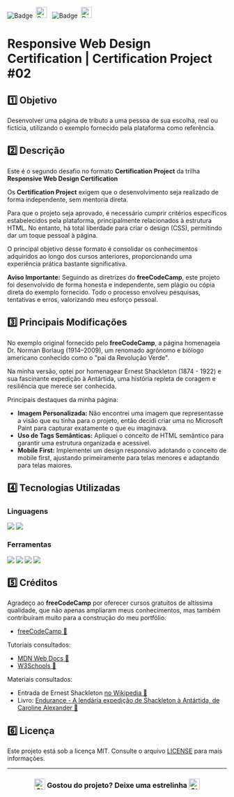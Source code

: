 ![Badge](https://img.shields.io/badge/freeCodeCamp-BB2649?style=for-the-badge)&nbsp;&nbsp;<img src="https://raw.githubusercontent.com/Tarikul-Islam-Anik/Animated-Fluent-Emojis/master/Emojis/Activities/Sparkles.png" alt="Sparkles" width="25" height="25" />&nbsp;&nbsp;&nbsp;![Badge](https://img.shields.io/badge/PROJETO-PRÓPRIO-FF6F61?style=for-the-badge)&nbsp;&nbsp;<img src="https://raw.githubusercontent.com/Tarikul-Islam-Anik/Animated-Fluent-Emojis/master/Emojis/Travel%20and%20places/Rocket.png" alt="Rocket" width="25" height="25" />

# Responsive Web Design Certification | Certification Project #02

## 1️⃣ Objetivo
Desenvolver uma página de tributo a uma pessoa de sua escolha, real ou fictícia, utilizando o exemplo fornecido pela plataforma como referência.

## 2️⃣ Descrição
Este é o segundo desafio no formato **Certification Project** da trilha **Responsive Web Design Certification**

Os **Certification Project** exigem que o desenvolvimento seja realizado de forma independente, sem mentoria direta.

Para que o projeto seja aprovado, é necessário cumprir critérios específicos estabelecidos pela plataforma, principalmente relacionados à estrutura HTML. No entanto, há total liberdade para criar o design (CSS), permitindo dar um toque pessoal à página.

O principal objetivo desse formato é consolidar os conhecimentos adquiridos ao longo dos cursos anteriores, proporcionando uma experiência prática bastante significativa.

**Aviso Importante:**
Seguindo as diretrizes do **freeCodeCamp**, este projeto foi desenvolvido de forma honesta e independente, sem plágio ou cópia direta do exemplo fornecido. Todo o processo envolveu pesquisas, tentativas e erros, valorizando meu esforço pessoal.

## 3️⃣ Principais Modificações
No exemplo original fornecido pelo **freeCodeCamp**, a página homenageia Dr. Norman Borlaug (1914–2009), um renomado agrônomo e biólogo americano conhecido como o "pai da Revolução Verde".

Na minha versão, optei por homenagear Ernest Shackleton (1874 - 1922) e sua fascinante expedição à Antártida, uma história repleta de coragem e resiliência que merece ser conhecida.

Principais destaques da minha página:

- **Imagem Personalizada:** Não encontrei uma imagem que representasse a visão que eu tinha para o projeto, então decidi criar uma no Microsoft Paint para capturar exatamente o que eu imaginava.
- **Uso de Tags Semânticas:** Apliquei o conceito de HTML semântico para garantir uma estrutura organizada e acessível.
- **Mobile First:** Implementei um design responsivo adotando o conceito de mobile first, ajustando primeiramente para telas menores e adaptando para telas maiores.

## 4️⃣ Tecnologias Utilizadas

### Linguagens
<div style="display:flex;">
  <img src="https://img.shields.io/badge/HTML5-E34F26?style=for-the-badge&logo=html5&logoColor=white">&nbsp;<img src="https://img.shields.io/badge/CSS3-1572B6?style=for-the-badge&logo=css3&logoColor=white">
</div>

### Ferramentas
<div style="display:flex;">
  <img src="https://img.shields.io/badge/MICROSOFT%20PAINT-F7DF1E?style=for-the-badge&logo=visual-studio-code&logoColor=white" />&nbsp;<img src="https://img.shields.io/badge/Visual%20Studio%20Code-0078D4?style=for-the-badge&logo=visual-studio-code&logoColor=white">&nbsp;<img src="https://img.shields.io/badge/Git-F05032?style=for-the-badge&logo=git&logoColor=white">&nbsp;<img src="https://img.shields.io/badge/GitHub-404040?style=for-the-badge&logo=github&logoColor=white">
</div>

## 5️⃣ Créditos
Agradeço ao **freeCodeCamp** por oferecer cursos gratuitos de altíssima qualidade, que não apenas ampliaram meus conhecimentos, mas também contribuíram muito para a construção do meu portfólio.
- <a href="https://www.freecodecamp.org/" target="_blank">freeCodeCamp 🔗</a>

Tutoriais consultados: 
- <a href="https://developer.mozilla.org/en-US/" target="_blank">MDN Web Docs 🔗</a>
- <a href="https://www.w3schools.com/" target="_blank">W3Schools 🔗</a>

Materiais consultados:
- Entrada de Ernest Shackleton <a href="https://pt.wikipedia.org/wiki/Ernest_Henry_Shackleton" target="_blank">no Wikipedia 🔗</a>
- Livro: <a href="https://www.companhiadasletras.com.br/livro/9788535933864/endurance-nova-edicao" target="_blank">Endurance - A lendária expedição de Shackleton à Antártida, de Caroline Alexander 🔗</a>

## 6️⃣ Licença
Este projeto está sob a licença MIT. Consulte o arquivo [LICENSE](LICENSE) para mais informações.

---

### <div align="center"><img src="https://raw.githubusercontent.com/Tarikul-Islam-Anik/Animated-Fluent-Emojis/master/Emojis/Travel%20and%20places/Star.png" alt="Star" width="25" height="25" style="vertical-align:text-bottom;" /> Gostou do projeto? Deixe uma estrelinha <img src="https://raw.githubusercontent.com/Tarikul-Islam-Anik/Animated-Fluent-Emojis/master/Emojis/Travel%20and%20places/Star.png" alt="Star" width="25" height="25" style="vertical-align:text-bottom;" /></div>